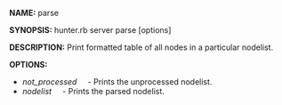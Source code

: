 **NAME:** 
parse

**SYNOPSIS:**
hunter.rb server parse [options]

**DESCRIPTION:**
Print formatted table of all nodes in a particular nodelist.

**OPTIONS:**
- *not_processed*
&nbsp;&nbsp;&nbsp;&nbsp;- Prints the unprocessed nodelist.
- *nodelist*
&nbsp;&nbsp;&nbsp;&nbsp;- Prints the parsed nodelist.
